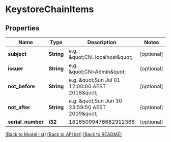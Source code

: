 # KeystoreChainItems

## Properties
Name | Type | Description | Notes
------------ | ------------- | ------------- | -------------
**subject** | **String** | e.g. \&quot;CN&#x3D;localhost\&quot; | [optional] 
**issuer** | **String** | e.g. \&quot;CN&#x3D;Admin\&quot; | [optional] 
**not_before** | **String** | e.g. \&quot;Sun Jul 01 12:00:00 AEST 2018\&quot; | [optional] 
**not_after** | **String** | e.g. \&quot;Sun Jun 30 23:59:50 AEST 2019\&quot; | [optional] 
**serial_number** | **i32** | 18165099476682912368 | [optional] 

[[Back to Model list]](../README.md#documentation-for-models) [[Back to API list]](../README.md#documentation-for-api-endpoints) [[Back to README]](../README.md)


